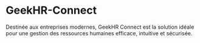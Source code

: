 # GeekHR-Connect
Destinée aux entreprises modernes, GeekHR Connect est la solution idéale pour une gestion des ressources humaines efficace, intuitive et sécurisée.
